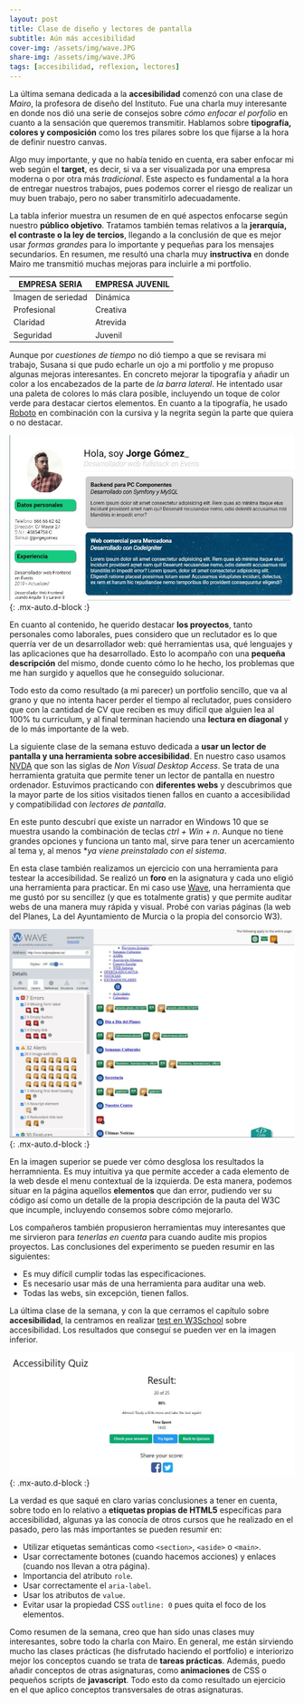 ```yaml
---
layout: post
title: Clase de diseño y lectores de pantalla
subtitle: Aún más accesibilidad
cover-img: /assets/img/wave.JPG
share-img: /assets/img/wave.JPG
tags: [accesibilidad, reflexion, lectores]
---
```


La última semana dedicada a la **accesibilidad** comenzó con una clase de *Mairo*, la profesora de diseño del Instituto. Fue una charla muy interesante en donde nos dió una serie de consejos sobre *cómo enfocar el porfolio* en cuanto a la sensación que queremos transmitir. Hablamos sobre **tipografía, colores y composición** como los tres pilares sobre los que fijarse a la hora de definir nuestro canvas.

Algo muy importante, y que no había tenido en cuenta, era saber enfocar mi web según el **target**, es decir, si va a ser visualizada por una empresa moderna o por otra más *tradicional*. Este aspecto es fundamental a la hora de entregar nuestros trabajos, pues podemos correr el riesgo de realizar un muy buen trabajo, pero no saber transmitirlo adecuadamente.

La tabla inferior muestra un resumen de en qué aspectos enfocarse según nuestro **público objetivo**. Tratamos también temas relativos a la **jerarquía, el contraste o la ley de tercios**, llegando a la conclusión de que es mejor usar *formas grandes* para lo importante y pequeñas para los mensajes secundarios. En resumen, me resultó una charla muy **instructiva** en donde Mairo me transmitió muchas mejoras para incluirle a mi portfolio.

| EMPRESA SERIA | EMPRESA JUVENIL |
|---|---|
| Imagen de seriedad | Dinámica |
| Profesional | Creativa |
| Claridad | Atrevida |
| Seguridad | Juvenil |

Aunque por *cuestiones de tiempo* no dió tiempo a que se revisara mi trabajo, Susana si que pudo echarle un ojo a mi portfolio y me propuso algunas mejoras interesantes. En concreto mejorar la tipografía y añadir un color a los encabezados de la parte de *la barra lateral*. He intentado usar una paleta de colores lo más clara posible, incluyendo un toque de color verde para destacar ciertos elementos. En cuanto a la tipografía, he usado [Roboto](https://fonts.google.com/specimen/Roboto) en combinación con la cursiva y la negrita según la parte que quiera o no destacar.

![Detalle de portfolio](/assets/img/portf2.JPG){: .mx-auto.d-block :}

En cuanto al contenido, he querido destacar **los proyectos**, tanto personales como laborales, pues considero que un reclutador es lo que querría ver de un desarrollador web: qué herramientas usa, qué lenguajes y las aplicaciones que ha desarrollado. Esto lo acompaño con una **pequeña descripción** del mismo, donde cuento cómo lo he hecho, los problemas que me han surgido y aquellos que he conseguido solucionar.

Todo esto da como resultado (a mi parecer) un portfolio sencillo, que va al grano y que no intenta hacer perder el tiempo al reclutador, pues considero que con la cantidad de CV que reciben es muy dificil que alguien lea al 100% tu curriculum, y al final terminan haciendo una **lectura en diagonal** y de lo más importante de la web.

La siguiente clase de la semana estuvo dedicada a **usar un lector de pantalla y una herramienta sobre accesibilidad**. En nuestro caso usamos [NVDA](https://nvda.es/) que son las siglas de *Non Visual Desktop Access*. Se trata de una herramienta gratuita que permite tener un lector de pantalla en nuestro ordenador. Estuvimos practicando con **diferentes webs** y descubrimos que la mayor parte de los sitios visitados tienen fallos en cuanto a accesibilidad y compatibilidad con *lectores de pantalla*.

En este punto descubrí que existe un narrador en Windows 10 que se muestra usando la combinación de teclas *ctrl + Win + n*. Aunque no tiene grandes opciones y funciona un tanto mal, sirve para tener un acercamiento al tema y, al menos **ya viene preinstalado con el sistema*.

En esta clase también realizamos un ejercicio con una herramienta para testear la accesibilidad. Se realizó un **foro** en la asignatura y cada uno eligió una herramienta para practicar. En mi caso use [Wave](https://wave.webaim.org/), una herramienta que me gustó por su sencillez (y que es totalmente gratis) y que permite auditar webs de una manera muy rápida y visual. Probé con varias páginas (la web del Planes, La del Ayuntamiento de Murcia o la propia del consorcio W3).

![Detalle de la herramienta Wave](/assets/img/wherr.JPG){: .mx-auto.d-block :}

En la imagen superior se puede ver cómo desglosa los resultados la herramnienta. Es muy intuitiva ya que permite acceder a cada elemento de la web desde el menu contextual de la izquierda. De esta manera, podemos situar en la página aquellos **elementos** que dan error, pudiendo ver su código así como un detalle de la propia descripción de la pauta del W3C que incumple, incluyendo consemos sobre cómo mejorarlo. 

Los compañeros también propusieron herramientas muy interesantes que me sirvieron para *tenerlas en cuenta* para cuando audite mis propios proyectos. Las conclusiones del experimento se pueden resumir en las siguientes:

- Es muy difícil cumplir todas las especificaciones.
- Es necesario usar más de una herramienta para auditar una web.
- Todas las webs, sin excepción, tienen fallos.

La última clase de la semana, y con la que cerramos el capítulo sobre **accesibilidad**, la centramos en realizar [test en W3School](https://www.w3schools.com/accessibility/index.php) sobre accesibilidad. Los resultados que conseguí se pueden ver en la imagen inferior.

![Test W3Schools](/assets/img/qtest.JPG){: .mx-auto.d-block :}

La verdad es que saqué en claro varias conclusiones a tener en cuenta, sobre todo en lo relativo a **etiquetas propias de HTML5** específicas para accesibilidad, algunas ya las conocía de otros cursos que he realizado en el pasado, pero las más importantes se pueden resumir en:

- Utilizar etiquetas semánticas como `<section>`, `<aside>` o `<main>`.
- Usar correctamente botones (cuando hacemos acciones) y enlaces (cuando nos llevan a otra página).
- Importancia del atributo `role`.
- Usar correctamente el `aria-label`.
- Usar los atributos de `value`.
- Evitar usar la propiedad CSS `outline: 0` pues quita el foco de los elementos.

Como resumen de la semana, creo que han sido unas clases muy interesantes, sobre todo la charla con Mairo. En general, me están sirviendo mucho las clases prácticas (he disfrutado haciendo el portfolio) e interiorizo mejor los conceptos cuando se trata de **tareas prácticas**. Además, puedo añadir conceptos de otras asignaturas, como **animaciones** de CSS o pequeños scripts de **javascript**. Todo esto da como resultado un ejercicio en el que aplico conceptos transversales de otras asignaturas.
